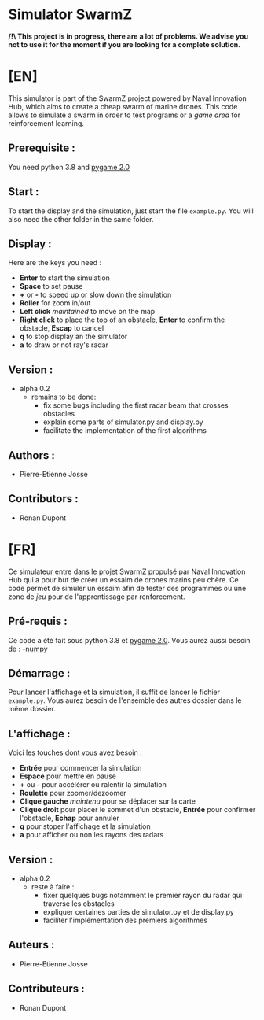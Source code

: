 Simulator SwarmZ
=================
**/!\ This project is in progress, there are a lot of problems.  We advise you not to use it for the moment if you are looking for a complete solution.**

# [EN]
This simulator is part of the SwarmZ project powered by Naval Innovation Hub, which aims to create a cheap swarm of marine drones.
This code allows to simulate a swarm in order to test programs or a _game area_ for reinforcement learning. 

## Prerequisite :
You need python 3.8 and [pygame 2.0](https://www.pygame.org/)

## Start :
To start the display and the simulation, just start the file ``example.py``. You will also need the other folder in the same folder.

## Display :
Here are the keys you need :

* **Enter** to start the simulation
* **Space** to set pause
* **+** or **-** to speed up or slow down the simulation
* **Roller** for zoom in/out
* **Left click** _maintained_ to move on the map
* **Right click** to place the top of an obstacle, **Enter** to confirm the obstacle, **Escap** to cancel
* **q** to stop display an the simulator
* **a** to draw or not ray's radar

## Version :
* alpha 0.2
	* remains to be done:
		* fix some bugs including the first radar beam that crosses obstacles
		* explain some parts of simulator.py and display.py
		* facilitate the implementation of the first algorithms 
## Authors :
* Pierre-Etienne Josse

## Contributors :
* Ronan Dupont 

# [FR]
Ce simulateur entre dans le projet SwarmZ propulsé par Naval Innovation Hub qui a pour but de créer un essaim de drones marins peu chère. 
Ce code permet de simuler un essaim afin de tester des programmes ou une zone de _jeu_ pour de l'apprentissage par renforcement. 

## Pré-requis :
Ce code a été fait sous python 3.8 et [pygame 2.0](https://www.pygame.org/).
Vous aurez aussi besoin de :
	-[numpy](https://numpy.org/)

## Démarrage :
Pour lancer l'affichage et la simulation, il suffit de lancer le fichier ``example.py``. Vous aurez besoin de l'ensemble des autres dossier dans le même dossier. 

## L'affichage :
Voici les touches dont vous avez besoin :

* **Entrée** pour commencer la simulation
* **Espace** pour mettre en pause
* **+** ou **-** pour accélérer ou ralentir la simulation
* **Roulette** pour zoomer/dezoomer
* **Clique gauche** _maintenu_ pour se déplacer sur la carte
* **Clique droit** pour placer le sommet d'un obstacle, **Entrée** pour confirmer l'obstacle, **Echap** pour annuler
* **q** pour stoper l'affichage et la simulation 
* **a** pour afficher ou non les rayons des radars

## Version :
* alpha 0.2
	* reste à faire :
		* fixer quelques bugs notamment le premier rayon du radar qui traverse les obstacles
		* expliquer certaines parties de simulator.py et de display.py
		* faciliter l'implémentation des premiers algorithmes 

## Auteurs :
* Pierre-Etienne Josse

## Contributeurs :
* Ronan Dupont 



